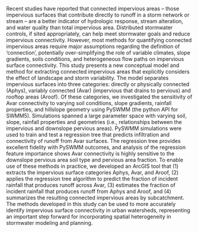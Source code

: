 Recent studies have reported that connected impervious areas – those impervious surfaces that contribute directly to runoff in a storm network or stream – are a better indicator of hydrologic response, stream alteration, and water quality than total impervious area.  Distributed stormwater controls, if sited appropriately, can help meet stormwater goals and reduce impervious connectivity.  However, most methods for quantifying connected impervious areas require major assumptions regarding the definition of ‘connection’, potentially over-simplifying the role of variable climates, slope gradients, soils conditions, and heterogeneous flow paths on impervious surface connectivity.  This study presents a new conceptual model and method for extracting connected impervious areas that explicitly considers the effect of landscape and storm variability. The model separates impervious surfaces into three categories: directly or physically connected (Aphys), variably connected (Avar) (impervious that drains to pervious) and rooftop areas (Aroof). Of these categories, we investigated the sensitivity of Avar connectivity to varying soil conditions, slope gradients, rainfall properties, and hillslope geometry using PySWMM (the python API for SWMM5). Simulations spanned a large parameter space with varying soil, slope, rainfall properties and geometries (i.e., relationships between the impervious and downslope pervious areas). PySWMM simulations were used to train and test a regression tree that predicts infiltration and connectivity of runoff from Avar surfaces.   The regression tree provides excellent fidelity with PySWMM outcomes, and analysis of the regression feature importance shows Avar connectivity is highly sensitive to the downslope pervious area soil type and pervious area fraction.  To enable use of these methods in practice, we developed an ArcGIS tool that (1) extracts the impervious surface categories Aphys, Avar, and Aroof, (2) applies the regression tree algorithm to predict the fraction of incident rainfall that produces runoff across Avar, (3) estimates the fraction of incident rainfall that produces runoff  from Aphys and Aroof, and (4) summarizes the resulting connected impervious areas by subcatchment.  The methods developed in this study can be used to more accurately identify impervious surface connectivity in urban watersheds, representing an important step forward for incorporating spatial heterogeneity in stormwater modeling and planning.
